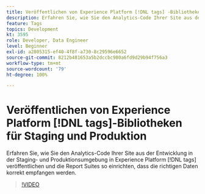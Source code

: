 ```yaml
---
title: Veröffentlichen von Experience Platform [!DNL tags] -Bibliotheken für Staging und Produktion
description: Erfahren Sie, wie Sie den Analytics-Code Ihrer Site aus der Entwicklung in der Staging- und Produktionsumgebung in Experience Platform-Tags veröffentlichen und die Report Suites so einrichten, dass die richtigen Daten korrekt empfangen werden.
feature: Tags
topics: Development
kt: 3595
role: Developer, Data Engineer
level: Beginner
exl-id: a2805315-ef40-4f8f-a730-8c29596e6652
source-git-commit: 8212b481653a5b2dccbc980a6fd9d29b94f756a3
workflow-type: tm+mt
source-wordcount: '79'
ht-degree: 100%

---
```


# Veröffentlichen von Experience Platform [!DNL tags]-Bibliotheken für Staging und Produktion

Erfahren Sie, wie Sie den Analytics-Code Ihrer Site aus der Entwicklung in der Staging- und Produktionsumgebung in Experience Platform [!DNL tags] veröffentlichen und die Report Suites so einrichten, dass die richtigen Daten korrekt empfangen werden.

>[!VIDEO](https://video.tv.adobe.com/v/28777/?quality=12&learn=on)
